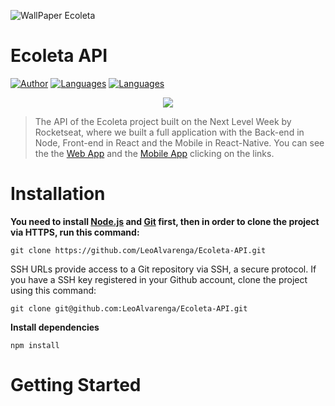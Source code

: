 
![WallPaper Ecoleta]()


# Ecoleta API

[![Author](https://img.shields.io/badge/author-LeoAlvarenga-38e000?style=flat-square)](https://github.com/LeoAlvarenga)
[![Languages](https://img.shields.io/github/languages/count/LeoAlvarenga/Ecoleta-API?color=38e000&style=flat-square)](#)
[![Languages](https://img.shields.io/github/languages/top/LeoAlvarenga/Ecoleta-API?color=38e000&style=flat-square)](#)

<p align="center">
    <img src=".github/all-ecoleta.gif" />
</p>

> The API of the Ecoleta project built on the Next Level Week by Rocketseat, where we built a full application with the Back-end in Node, Front-end in React and the Mobile in React-Native. You can see the the [Web App](https://github.com/LeoAlvarenga/Ecoleta-Web) and the [Mobile App](https://github.com/LeoAlvarenga/Ecoleta-Mobile) clicking on the links.

# Installation

**You need to install [Node.js](https://nodejs.org/en/download/) and [Git](https://git-scm.com/) first, then in order to clone the project via HTTPS, run this command:**

```git clone https://github.com/LeoAlvarenga/Ecoleta-API.git```

SSH URLs provide access to a Git repository via SSH, a secure protocol. If you have a SSH key registered in your Github account, clone the project using this command:

```git clone git@github.com:LeoAlvarenga/Ecoleta-API.git```

**Install dependencies**

```npm install```

# Getting Started


